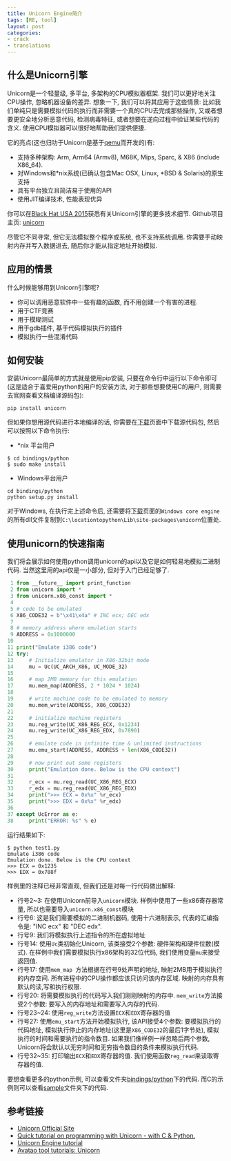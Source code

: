 ```yaml
---
title: Unicorn Engine简介
tags: [RE, tool]
layout: post
categories: 
- crack
- translations
---
```


## 什么是Unicorn引擎

Unicorn是一个轻量级, 多平台, 多架构的CPU模拟器框架. 我们可以更好地关注CPU操作, 忽略机器设备的差异. 想象一下, 我们可以将其应用于这些情景: 比如我们单纯只是需要模拟代码的执行而非需要一个真的CPU去完成那些操作, 又或者想要更安全地分析恶意代码, 检测病毒特征, 或者想要在逆向过程中验证某些代码的含义. 使用CPU模拟器可以很好地帮助我们提供便捷.

它的亮点(这也归功于Unicorn是基于[qemu](http://www.qemu.org)而开发的)有:

* 支持多种架构: Arm, Arm64 (Armv8), M68K, Mips, Sparc, & X86 (include X86_64).
* 对Windows和*nix系统(已确认包含Mac OSX, Linux, *BSD & Solaris)的原生支持
* 具有平台独立且简洁易于使用的API
* 使用JIT编译技术, 性能表现优异

你可以在[Black Hat USA 2015](http://www.unicorn-engine.org/BHUSA2015-unicorn.pdf)获悉有关Unicorn引擎的更多技术细节. Github项目主页: [unicorn](https://github.com/unicorn-engine/unicorn)

尽管它不同寻常, 但它无法模拟整个程序或系统, 也不支持系统调用. 你需要手动映射内存并写入数据进去, 随后你才能从指定地址开始模拟. 

## 应用的情景

什么时候能够用到Unicorn引擎呢? 

* 你可以调用恶意软件中一些有趣的函数, 而不用创建一个有害的进程.
* 用于CTF竞赛
* 用于模糊测试
* 用于gdb插件, 基于代码模拟执行的插件
* 模拟执行一些混淆代码

## 如何安装

安装Unicorn最简单的方式就是使用pip安装, 只要在命令行中运行以下命令即可(这是适合于喜爱用python的用户的安装方法, 对于那些想要使用C的用户, 则需要去官网查看文档编译源码包):

``` shell
pip install unicorn
```

但如果你想用源代码进行本地编译的话, 你需要在[下载](http://www.unicorn-engine.org/download/)页面中下载源代码包, 然后可以按照以下命令执行:

* *nix 平台用户

``` shell
$ cd bindings/python
$ sudo make install
```

* Windows平台用户

``` shell
cd bindings/python
python setup.py install
```

对于Windows, 在执行完上述命令后, 还需要将[下载](http://www.unicorn-engine.org/download/)页面的`Windows core engine`的所有dll文件复制到`C:\locationtopython\Lib\site-packages\unicorn`位置处. 

## 使用unicorn的快速指南

我们将会展示如何使用python调用unicorn的api以及它是如何轻易地模拟二进制代码. 当然这里用的api仅是一小部分, 但对于入门已经足够了.

``` python
 1 from __future__ import print_function
 2 from unicorn import *
 3 from unicorn.x86_const import *
 4 
 5 # code to be emulated
 6 X86_CODE32 = b"\x41\x4a" # INC ecx; DEC edx
 7 
 8 # memory address where emulation starts
 9 ADDRESS = 0x1000000
10 
11 print("Emulate i386 code")
12 try:
13     # Initialize emulator in X86-32bit mode
14     mu = Uc(UC_ARCH_X86, UC_MODE_32)
15 
16     # map 2MB memory for this emulation
17     mu.mem_map(ADDRESS, 2 * 1024 * 1024)
18 
19     # write machine code to be emulated to memory
20     mu.mem_write(ADDRESS, X86_CODE32)
21 
22     # initialize machine registers
23     mu.reg_write(UC_X86_REG_ECX, 0x1234)
24     mu.reg_write(UC_X86_REG_EDX, 0x7890)
25 
26     # emulate code in infinite time & unlimited instructions
27     mu.emu_start(ADDRESS, ADDRESS + len(X86_CODE32))
28 
29     # now print out some registers
30     print("Emulation done. Below is the CPU context")
31 
32     r_ecx = mu.reg_read(UC_X86_REG_ECX)
33     r_edx = mu.reg_read(UC_X86_REG_EDX)
34     print(">>> ECX = 0x%x" %r_ecx)
35     print(">>> EDX = 0x%x" %r_edx)
36 
37 except UcError as e:
38     print("ERROR: %s" % e)
```

运行结果如下:

``` shell
$ python test1.py 
Emulate i386 code
Emulation done. Below is the CPU context
>>> ECX = 0x1235
>>> EDX = 0x788f
```

样例里的注释已经非常直观, 但我们还是对每一行代码做出解释:
* 行号2~3: 在使用Unicorn前导入`unicorn`模块. 样例中使用了一些x86寄存器常量, 所以也需要导入`unicorn.x86_const`模块
* 行号6: 这是我们需要模拟的二进制机器码, 使用十六进制表示, 代表的汇编指令是: "INC ecx" 和 "DEC edx".
* 行号9: 我们将模拟执行上述指令的所在虚拟地址
* 行号14: 使用`Uc`类初始化Unicorn, 该类接受2个参数: 硬件架构和硬件位数(模式). 在样例中我们需要模拟执行x86架构的32位代码, 我们使用变量`mu`来接受返回值.
* 行号17: 使用`mem_map `方法根据在行号9处声明的地址, 映射2MB用于模拟执行的内存空间. 所有进程中的CPU操作都应该只访问该内存区域. 映射的内存具有默认的读,写和执行权限.
* 行号20: 将需要模拟执行的代码写入我们刚刚映射的内存中. `mem_write`方法接受2个参数: 要写入的内存地址和需要写入内存的代码.
* 行号23~24: 使用`reg_write`方法设置`ECX`和`EDX`寄存器的值
* 行号27: 使用`emu_start`方法开始模拟执行, 该API接受4个参数: 要模拟执行的代码地址, 模拟执行停止的内存地址(这里是`X86_CODE32`的最后1字节处), 模拟执行的时间和需要执行的指令数目. 如果我们像样例一样忽略后两个参数, Unicorn将会默认以无穷时间和无穷指令数目的条件来模拟执行代码. 
* 行号32~35: 打印输出`ECX`和`EDX`寄存器的值. 我们使用函数`reg_read`来读取寄存器的值.


要想查看更多的python示例, 可以查看文件夹[bindings/python](https://github.com/unicorn-engine/unicorn/tree/master/bindings/python)下的代码. 而C的示例则可以查看[sample](https://github.com/unicorn-engine/unicorn/tree/master/samples)文件夹下的代码. 


## 参考链接

* [Unicorn Official Site](http://www.unicorn-engine.org/)
* [Quick tutorial on programming with Unicorn - with C & Python.](http://www.unicorn-engine.org/docs/)
* [Unicorn Engine tutorial](http://eternal.red/2018/unicorn-engine-tutorial/)
* [Avatao tool tutorials: Unicorn](https://platform.avatao.com/paths/8e720072-9169-4d4c-9569-c330ce7fd947/challenges/28f5ae81-6a01-11e6-bdf4-0800200c9a66)
